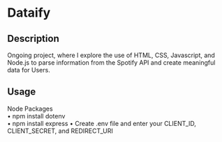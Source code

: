 # Dataify
## Description
Ongoing project, where I explore the use of HTML, CSS, Javascript, and Node.js to parse information from the Spotify API and create meaningful data for Users.

## Usage
Node Packages\
• npm install dotenv\
• npm install express
• Create .env file and enter your CLIENT_ID, CLIENT_SECRET, and REDIRECT_URI
